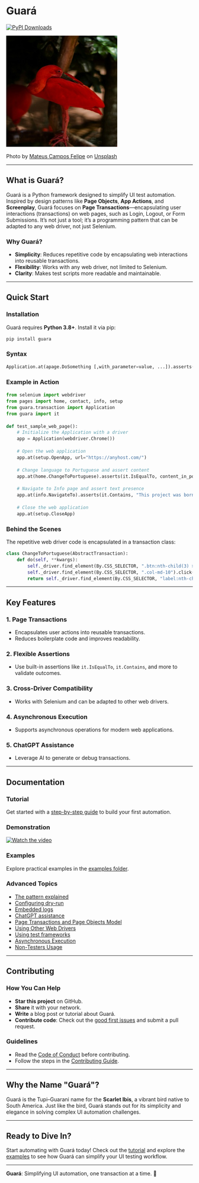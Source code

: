 # Guará

[![PyPI Downloads](https://static.pepy.tech/badge/guara)](https://pepy.tech/projects/guara)

<img src=https://github.com/douglasdcm/guara/raw/main/docs/images/guara.jpg width="300" height="300" />

Photo by <a href="https://unsplash.com/@matcfelipe?utm_content=creditCopyText&utm_medium=referral&utm_source=unsplash">Mateus Campos Felipe</a> on <a href="https://unsplash.com/photos/red-flamingo-svdE4f0K4bs?utm_content=creditCopyText&utm_medium=referral&utm_source=unsplash">Unsplash</a>

---

## What is Guará?

Guará is a Python framework designed to simplify UI test automation. Inspired by design patterns like **Page Objects**, **App Actions**, and **Screenplay**, Guará focuses on **Page Transactions**—encapsulating user interactions (transactions) on web pages, such as Login, Logout, or Form Submissions. It’s not just a tool; it’s a programming pattern that can be adapted to any web driver, not just Selenium.

### Why Guará?
- **Simplicity**: Reduces repetitive code by encapsulating web interactions into reusable transactions.
- **Flexibility**: Works with any web driver, not limited to Selenium.
- **Clarity**: Makes test scripts more readable and maintainable.

---

## Quick Start

### Installation
Guará requires **Python 3.8+**. Install it via pip:
```shell
pip install guara
```

### Syntax
```python
Application.at(apage.DoSomething [,with_parameter=value, ...]).asserts(it.Matches, a_condition)
```

### Example in Action
```python
from selenium import webdriver
from pages import home, contact, info, setup
from guara.transaction import Application
from guara import it

def test_sample_web_page():
    # Initialize the Application with a driver
    app = Application(webdriver.Chrome())
    
    # Open the web application
    app.at(setup.OpenApp, url="https://anyhost.com/")
    
    # Change language to Portuguese and assert content
    app.at(home.ChangeToPortuguese).asserts(it.IsEqualTo, content_in_portuguese)

    # Navigate to Info page and assert text presence
    app.at(info.NavigateTo).asserts(it.Contains, "This project was born")

    # Close the web application
    app.at(setup.CloseApp)
```

### Behind the Scenes
The repetitive web driver code is encapsulated in a transaction class:
```python
class ChangeToPortuguese(AbstractTransaction):
    def do(self, **kwargs):
        self._driver.find_element(By.CSS_SELECTOR, ".btn:nth-child(3) > button:nth-child(1) > img").click()
        self._driver.find_element(By.CSS_SELECTOR, ".col-md-10").click()
        return self._driver.find_element(By.CSS_SELECTOR, "label:nth-child(1)").text
```

---

## Key Features

### 1. **Page Transactions**
- Encapsulates user actions into reusable transactions.
- Reduces boilerplate code and improves readability.

### 2. **Flexible Assertions**
- Use built-in assertions like `it.IsEqualTo`, `it.Contains`, and more to validate outcomes.

### 3. **Cross-Driver Compatibility**
- Works with Selenium and can be adapted to other web drivers.

### 4. **Asynchronous Execution**
- Supports asynchronous operations for modern web applications.

### 5. **ChatGPT Assistance**
- Leverage AI to generate or debug transactions.

---

## Documentation

### Tutorial
Get started with a [step-by-step guide](https://github.com/douglasdcm/guara/blob/main/docs/TUTORIAL.md) to build your first automation.

### Demonstration
[![Watch the video](./docs/images/guara-demo.png)](https://www.youtube.com/watch?v=r2pCN2jG7Nw)

### Examples
Explore practical examples in the [examples folder](https://github.com/douglasdcm/guara/tree/main/examples).

### Advanced Topics
- [The pattern explained](https://github.com/douglasdcm/guara/tree/main/docs/THE_PATTERN_EXPLAINED.md)
- [Configuring dry-run](https://github.com/douglasdcm/guara/tree/main/docs/DRY_RUN.md)
- [Embedded logs](https://github.com/douglasdcm/guara/tree/main/docs/LOGS.md)
- [ChatGPT assistance](https://github.com/douglasdcm/guara/tree/main/docs/CHATGPT_ASSISTANCE.md)
- [Page Transactions and Page Objects Model](https://github.com/douglasdcm/guara/tree/main/docs/PT_AND_POM.md)
- [Using Other Web Drivers](https://github.com/douglasdcm/guara/tree/main/docs/OTHER_DRIVERS.md)
- [Using test frameworks](https://github.com/douglasdcm/guara/tree/main/docs/TEST_FRAMEWORKS.md)
- [Asynchronous Execution](https://github.com/douglasdcm/guara/tree/main/docs/ASYNC.md)
- [Non-Testers Usage](https://github.com/douglasdcm/guara/tree/main/docs/NON_TESTERS.md)
---

## Contributing

### How You Can Help
- **Star this project** on GitHub.
- **Share** it with your network.
- **Write** a blog post or tutorial about Guará.
- **Contribute code**: Check out the [good first issues](https://github.com/douglasdcm/guara/issues) and submit a pull request.

### Guidelines
- Read the [Code of Conduct](https://github.com/douglasdcm/guara/blob/main/docs/CODE_OF_CONDUCT.md) before contributing.
- Follow the steps in the [Contributing Guide](https://github.com/douglasdcm/guara/blob/main/docs/CONTRIBUTING.md).

---

## Why the Name "Guará"?
Guará is the Tupi–Guarani name for the **Scarlet Ibis**, a vibrant bird native to South America. Just like the bird, Guará stands out for its simplicity and elegance in solving complex UI automation challenges.

---

## Ready to Dive In?
Start automating with Guará today! Check out the [tutorial](https://github.com/douglasdcm/guara/blob/main/docs/TUTORIAL.md) and explore the [examples](https://github.com/douglasdcm/guara/tree/main/examples) to see how Guará can simplify your UI testing workflow.

---

**Guará**: Simplifying UI automation, one transaction at a time. 🚀

